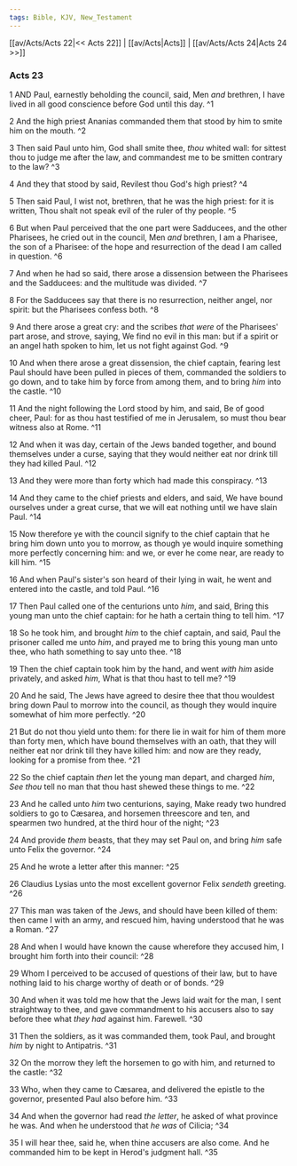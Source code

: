 ```yaml
---
tags: Bible, KJV, New_Testament
---
```


[[av/Acts/Acts 22|<< Acts 22]] | [[av/Acts|Acts]] | [[av/Acts/Acts 24|Acts 24 >>]]

### Acts 23

1 AND Paul, earnestly beholding the council, said, Men _and_ brethren, I have lived in all good conscience before God until this day. ^1

2 And the high priest Ananias commanded them that stood by him to smite him on the mouth. ^2

3 Then said Paul unto him, God shall smite thee, _thou_ whited wall: for sittest thou to judge me after the law, and commandest me to be smitten contrary to the law? ^3

4 And they that stood by said, Revilest thou God's high priest? ^4

5 Then said Paul, I wist not, brethren, that he was the high priest: for it is written, Thou shalt not speak evil of the ruler of thy people. ^5

6 But when Paul perceived that the one part were Sadducees, and the other Pharisees, he cried out in the council, Men _and_ brethren, I am a Pharisee, the son of a Pharisee: of the hope and resurrection of the dead I am called in question. ^6

7 And when he had so said, there arose a dissension between the Pharisees and the Sadducees: and the multitude was divided. ^7

8 For the Sadducees say that there is no resurrection, neither angel, nor spirit: but the Pharisees confess both. ^8

9 And there arose a great cry: and the scribes _that_ _were_ of the Pharisees' part arose, and strove, saying, We find no evil in this man: but if a spirit or an angel hath spoken to him, let us not fight against God. ^9

10 And when there arose a great dissension, the chief captain, fearing lest Paul should have been pulled in pieces of them, commanded the soldiers to go down, and to take him by force from among them, and to bring _him_ into the castle. ^10

11 And the night following the Lord stood by him, and said, Be of good cheer, Paul: for as thou hast testified of me in Jerusalem, so must thou bear witness also at Rome. ^11

12 And when it was day, certain of the Jews banded together, and bound themselves under a curse, saying that they would neither eat nor drink till they had killed Paul. ^12

13 And they were more than forty which had made this conspiracy. ^13

14 And they came to the chief priests and elders, and said, We have bound ourselves under a great curse, that we will eat nothing until we have slain Paul. ^14

15 Now therefore ye with the council signify to the chief captain that he bring him down unto you to morrow, as though ye would inquire something more perfectly concerning him: and we, or ever he come near, are ready to kill him. ^15

16 And when Paul's sister's son heard of their lying in wait, he went and entered into the castle, and told Paul. ^16

17 Then Paul called one of the centurions unto _him_, and said, Bring this young man unto the chief captain: for he hath a certain thing to tell him. ^17

18 So he took him, and brought _him_ to the chief captain, and said, Paul the prisoner called me unto _him_, and prayed me to bring this young man unto thee, who hath something to say unto thee. ^18

19 Then the chief captain took him by the hand, and went _with_ _him_ aside privately, and asked _him_, What is that thou hast to tell me? ^19

20 And he said, The Jews have agreed to desire thee that thou wouldest bring down Paul to morrow into the council, as though they would inquire somewhat of him more perfectly. ^20

21 But do not thou yield unto them: for there lie in wait for him of them more than forty men, which have bound themselves with an oath, that they will neither eat nor drink till they have killed him: and now are they ready, looking for a promise from thee. ^21

22 So the chief captain _then_ let the young man depart, and charged _him_, _See_ _thou_ tell no man that thou hast shewed these things to me. ^22

23 And he called unto _him_ two centurions, saying, Make ready two hundred soldiers to go to Cæsarea, and horsemen threescore and ten, and spearmen two hundred, at the third hour of the night; ^23

24 And provide _them_ beasts, that they may set Paul on, and bring _him_ safe unto Felix the governor. ^24

25 And he wrote a letter after this manner: ^25

26 Claudius Lysias unto the most excellent governor Felix _sendeth_ greeting. ^26

27 This man was taken of the Jews, and should have been killed of them: then came I with an army, and rescued him, having understood that he was a Roman. ^27

28 And when I would have known the cause wherefore they accused him, I brought him forth into their council: ^28

29 Whom I perceived to be accused of questions of their law, but to have nothing laid to his charge worthy of death or of bonds. ^29

30 And when it was told me how that the Jews laid wait for the man, I sent straightway to thee, and gave commandment to his accusers also to say before thee what _they_ _had_ against him. Farewell. ^30

31 Then the soldiers, as it was commanded them, took Paul, and brought _him_ by night to Antipatris. ^31

32 On the morrow they left the horsemen to go with him, and returned to the castle: ^32

33 Who, when they came to Cæsarea, and delivered the epistle to the governor, presented Paul also before him. ^33

34 And when the governor had read _the_ _letter_, he asked of what province he was. And when he understood that _he_ _was_ of Cilicia; ^34

35 I will hear thee, said he, when thine accusers are also come. And he commanded him to be kept in Herod's judgment hall. ^35
